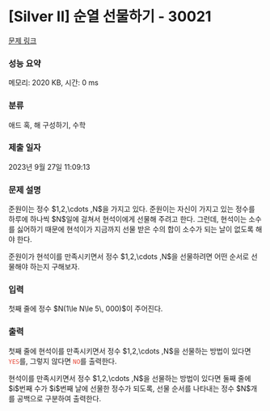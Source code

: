 # [Silver II] 순열 선물하기 - 30021 

[문제 링크](https://www.acmicpc.net/problem/30021) 

### 성능 요약

메모리: 2020 KB, 시간: 0 ms

### 분류

애드 혹, 해 구성하기, 수학

### 제출 일자

2023년 9월 27일 11:09:13

### 문제 설명

<p>준원이는 정수 $1,2,\cdots ,N$을 가지고 있다. 준원이는 자신이 가지고 있는 정수를 하루에 하나씩 $N$일에 걸쳐서 현석이에게 선물해 주려고 한다. 그런데, 현석이는 소수를 싫어하기 때문에 현석이가 지금까지 선물 받은 수의 합이 소수가 되는 날이 없도록 해야 한다.</p>

<p>준원이가 현석이를 만족시키면서 정수 $1,2,\cdots ,N$을 선물하려면 어떤 순서로 선물해야 하는지 구해보자.</p>

### 입력 

 <p>첫째 줄에 정수 $N(1\le N\le 5\, 000)$이 주어진다.</p>

### 출력 

 <p>첫째 줄에 현석이를 만족시키면서 정수 $1,2,\cdots ,N$을 선물하는 방법이 있다면 <span style="color:#e74c3c;"><code>YES</code></span>를, 그렇지 않다면 <span style="color:#e74c3c;"><code>NO</code></span>를 출력한다.</p>

<p>현석이를 만족시키면서 정수 $1,2,\cdots ,N$을 선물하는 방법이 있다면 둘째 줄에 $i$번째 수가 $i$번째 날에 선물한 정수가 되도록, 선물 순서를 나타내는 정수 $N$개를 공백으로 구분하여 출력한다.</p>


